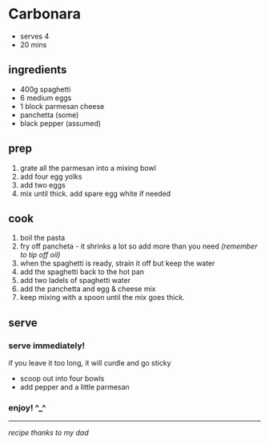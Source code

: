 # Carbonara

- serves 4
- 20 mins

## ingredients

- 400g spaghetti
- 6 medium eggs
- 1 block parmesan cheese
- panchetta (some)
- black pepper (assumed)

## prep

1. grate all the parmesan into a mixing bowl
2. add four egg yolks
3. add two eggs
4. mix until thick. add spare egg white if needed

## cook

1. boil the pasta
2. fry off pancheta - it shrinks a lot so add more than you need *(remember to tip off oil)*
3. when the spaghetti is ready, strain it off but keep the water
4. add the spaghetti back to the hot pan
5. add two ladels of spaghetti water
6. add the panchetta and egg & cheese mix
7. keep mixing with a spoon until the mix goes thick. 

## serve

### **serve immediately!**
if you leave it too long, it will curdle and go sticky

- scoop out into four bowls
- add pepper and a little parmesan

### enjoy! ^_^

---

*recipe thanks to my dad*